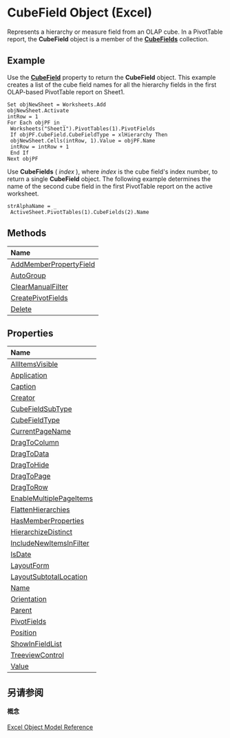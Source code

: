 
# CubeField Object (Excel)

Represents a hierarchy or measure field from an OLAP cube. In a PivotTable report, the  **CubeField** object is a member of the **[CubeFields](cfb7b4f4-e9c3-45a3-daa4-fe4d3c52fb1f.md)** collection.


## Example

Use the  **[CubeField](d49d9454-6505-b892-a3c5-32c002326a31.md)** property to return the **CubeField** object. This example creates a list of the cube field names for all the hierarchy fields in the first OLAP-based PivotTable report on Sheet1.


```
Set objNewSheet = Worksheets.Add 
objNewSheet.Activate 
intRow = 1 
For Each objPF in _ 
 Worksheets("Sheet1").PivotTables(1).PivotFields 
 If objPF.CubeField.CubeFieldType = xlHierarchy Then 
 objNewSheet.Cells(intRow, 1).Value = objPF.Name 
 intRow = intRow + 1 
 End If 
Next objPF
```

Use  **CubeFields** ( _index_ ), where _index_ is the cube field's index number, to return a single **CubeField** object. The following example determines the name of the second cube field in the first PivotTable report on the active worksheet.




```
strAlphaName = _ 
 ActiveSheet.PivotTables(1).CubeFields(2).Name
```


## Methods



|**Name**|
|:-----|
|[AddMemberPropertyField](721f9720-00c0-d9cf-1413-f3b0cc658595.md)|
|[AutoGroup](72e1f6e7-edc5-6a9d-6632-a86064984e03.md)|
|[ClearManualFilter](2dac2695-ae2c-eba9-7b22-57f21d87925a.md)|
|[CreatePivotFields](87d868d7-8836-5a0b-a4b6-1ca3165b96e0.md)|
|[Delete](bcbe57bc-879d-b6a4-27ae-ec87153b1111.md)|

## Properties



|**Name**|
|:-----|
|[AllItemsVisible](979461f1-69a9-9705-2f61-72a096d47a5a.md)|
|[Application](be18ec85-266c-7906-614f-1138bce842ff.md)|
|[Caption](3a1fb6a9-422b-9e7e-36fd-02baf52a9658.md)|
|[Creator](2534f870-90cd-e3ab-b1fd-d63455a75809.md)|
|[CubeFieldSubType](cc050313-3016-f8cb-709d-f3c7cb8f6ed1.md)|
|[CubeFieldType](86847717-2906-6f92-36f4-668f932d2237.md)|
|[CurrentPageName](fe74106a-e8d5-cc2d-ad1f-0c2c3517cfdd.md)|
|[DragToColumn](1734e0d2-28bb-0341-65fe-090aa7c3ce60.md)|
|[DragToData](4cce5c0d-28f5-155e-b531-e00de0b1bcbd.md)|
|[DragToHide](55381de5-1eb9-2dee-9465-d18d8779beff.md)|
|[DragToPage](9a7d8dab-a43f-9acf-5fd4-40fa47d4a89f.md)|
|[DragToRow](10d3a156-d8a6-9f3a-34bd-4f1e470c3efe.md)|
|[EnableMultiplePageItems](877328c6-dc30-e741-52ad-9cd91d7997c9.md)|
|[FlattenHierarchies](bb97acc3-199b-6c40-e5b5-d411eb40b7e6.md)|
|[HasMemberProperties](bd0cb9e0-95e5-47bf-3354-628bcfa604c2.md)|
|[HierarchizeDistinct](714f85b7-2adb-0ec1-5203-ca797b21e0a8.md)|
|[IncludeNewItemsInFilter](7c9ccb66-5a8c-ced0-c024-2336e85f00db.md)|
|[IsDate](094fdc93-9eb4-137c-7ffb-0e4a7138cce8.md)|
|[LayoutForm](a9077651-214f-6926-89fc-c29a1ff35682.md)|
|[LayoutSubtotalLocation](b4388c3a-d9e1-47b8-9a4c-f94b29712ff1.md)|
|[Name](a2ff30de-b44c-f112-2627-6951afd3e7a2.md)|
|[Orientation](b134cefe-7df0-dc9f-0f7d-e93f2cb0e303.md)|
|[Parent](6e225b1c-3129-0999-f262-c8cae404e95c.md)|
|[PivotFields](d3da6064-a4b2-7075-cc3e-033896f5b4a9.md)|
|[Position](ff8a045d-2ac0-adea-5a71-189e42c6b609.md)|
|[ShowInFieldList](9a9163f3-b398-5059-9dce-b993413e850b.md)|
|[TreeviewControl](54f44b41-cde8-aa06-af98-c7d79fc85c12.md)|
|[Value](4d01789a-2d4d-635f-4b7e-e5dbf657ae0e.md)|

## 另请参阅


#### 概念


[Excel Object Model Reference](11ea8598-8a20-92d5-f98b-0da04263bf2c.md)